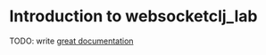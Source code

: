 # Introduction to websocketclj_lab

TODO: write [great documentation](http://jacobian.org/writing/what-to-write/)

